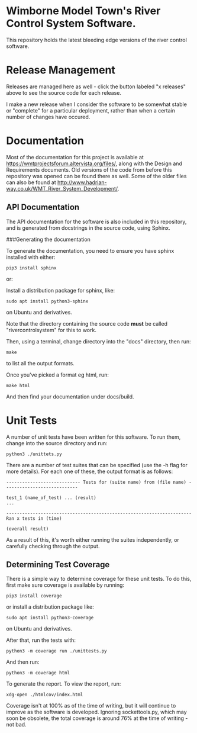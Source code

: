 # Wimborne Model Town's River Control System Software.

This repository holds the latest bleeding edge versions
of the river control software.

Release Management
==================

Releases are managed here as well - click the button
labeled "x releases" above to see the source code for
each release.

I make a new release when I consider the software to be
somewhat stable or "complete" for a particular deployment,
rather than when a certain number of changes have occured.

Documentation
=============

Most of the documentation for this project is available at
https://wmtprojectsforum.altervista.org/files/, along with
the Design and Requirements documents. Old versions of the
code from before this repository was opened can be found
there as well. Some of the older files can also be found at
http://www.hadrian-way.co.uk/WMT_River_System_Development/.

API Documentation
-----------------

The API documentation for the software is also included
in this repository, and is generated from docstrings in the
source code, using Sphinx.

###Generating the documentation

To generate the documentation, you need to ensure you have
sphinx installed with either:

    pip3 install sphinx

or:

Install a distribution package for sphinx, like:

    sudo apt install python3-sphinx

on Ubuntu and derivatives.

Note that the directory containing the source code **must**
be called "rivercontrolsystem" for this to work.

Then, using a terminal, change directory into the
"docs" directory, then run:

    make

to list all the output formats.

Once you've picked a format eg html, run:

    make html

And then find your documentation under docs/build.

Unit Tests
==========

A number of unit tests have been written for this software. To run them,
change into the source directory and run:

    python3 ./unittets.py

There are a number of test suites that can be specified (use the -h flag for more details).
For each one of these, the output format is as follows:

    ---------------------------- Tests for (suite name) from (file name) ----------------------------
    
    test_1 (name_of_test) ... (result)
    ...
    
    ----------------------------------------------------------------------
    Ran x tests in (time)
    
    (overall result)

As a result of this, it's worth either running the suites independently, or carefully checking through the output.


Determining Test Coverage
-------------------------

There is a simple way to determine coverage for these unit tests. To do this, first make sure coverage is available by running:

    pip3 install coverage

or install a distribution package like:

    sudo apt install python3-coverage

on Ubuntu and derivatives.

After that, run the tests with:

    python3 -m coverage run ./unittests.py

And then run:

    python3 -m coverage html

To generate the report. To view the report, run:

    xdg-open ./htmlcov/index.html

Coverage isn't at 100% as of the time of writing, but it will continue to improve as the software is developed. Ignoring sockettools.py, which may soon be obsolete, the total coverage is around 76% at the time of writing - not bad.
